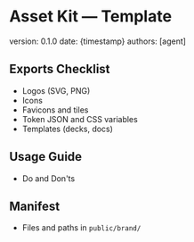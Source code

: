 # Asset Kit — Template

version: 0.1.0
date: {timestamp}
authors: [agent]

## Exports Checklist
- Logos (SVG, PNG)
- Icons
- Favicons and tiles
- Token JSON and CSS variables
- Templates (decks, docs)

## Usage Guide
- Do and Don'ts

## Manifest
- Files and paths in `public/brand/`
